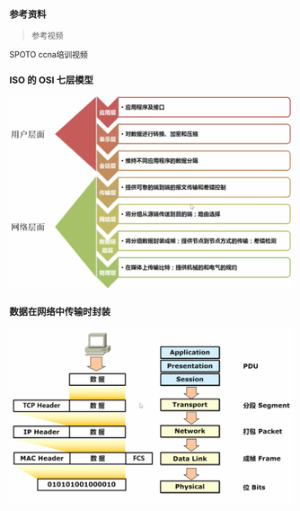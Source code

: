 ### 参考资料

> 参考视频

SPOTO ccna培训视频

### ISO 的 OSI 七层模型

![](/assets/OSI七层模型.png)

### 数据在网络中传输时封装

![](/assets/数据封装.png)

